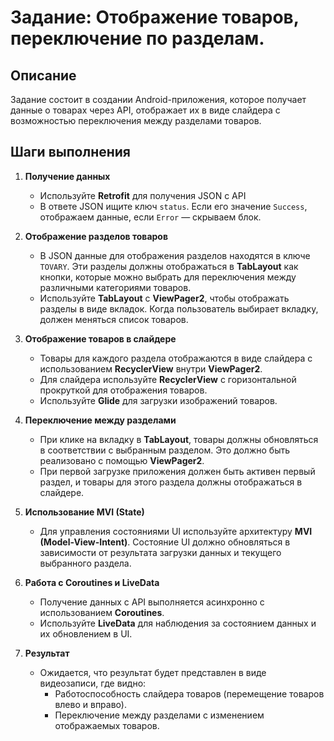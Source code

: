 # Задание: Отображение товаров, переключение по разделам.

## Описание

Задание состоит в создании Android-приложения, которое получает данные о товарах через API, отображает их в виде слайдера с возможностью переключения между разделами товаров.

## Шаги выполнения

1. **Получение данных**
   - Используйте **Retrofit** для получения JSON с API
   - В ответе JSON ищите ключ `status`. Если его значение `Success`, отображаем данные, если `Error` — скрываем блок.

2. **Отображение разделов товаров**
   - В JSON данные для отображения разделов находятся в ключе `TOVARY`. Эти разделы должны отображаться в **TabLayout** как кнопки, которые можно выбрать для переключения между различными категориями товаров.
   - Используйте **TabLayout** с **ViewPager2**, чтобы отображать разделы в виде вкладок. Когда пользователь выбирает вкладку, должен меняться список товаров.

3. **Отображение товаров в слайдере**
   - Товары для каждого раздела отображаются в виде слайдера с использованием **RecyclerView** внутри **ViewPager2**.
   - Для слайдера используйте **RecyclerView** с горизонтальной прокруткой для отображения товаров.
   - Используйте **Glide** для загрузки изображений товаров.

4. **Переключение между разделами**
   - При клике на вкладку в **TabLayout**, товары должны обновляться в соответствии с выбранным разделом. Это должно быть реализовано с помощью **ViewPager2**.
   - При первой загрузке приложения должен быть активен первый раздел, и товары для этого раздела должны отображаться в слайдере.

5. **Использование MVI (State)**
   - Для управления состояниями UI используйте архитектуру **MVI (Model-View-Intent)**. Состояние UI должно обновляться в зависимости от результата загрузки данных и текущего выбранного раздела.

6. **Работа с Coroutines и LiveData**
   - Получение данных с API выполняется асинхронно с использованием **Coroutines**.
   - Используйте **LiveData** для наблюдения за состоянием данных и их обновлением в UI.

7. **Результат**
   - Ожидается, что результат будет представлен в виде видеозаписи, где видно:
     - Работоспособность слайдера товаров (перемещение товаров влево и вправо).
     - Переключение между разделами с изменением отображаемых товаров.
